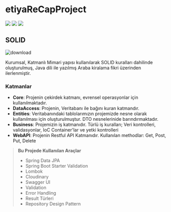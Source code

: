 # etiyaReCapProject

![](https://img.shields.io/badge/Java-ED8B00?style=for-the-badge&logo=java&logoColor=white)
![](https://img.shields.io/badge/Spring-6DB33F?style=for-the-badge&logo=spring&logoColor=white)
![](https://img.shields.io/badge/PostgreSQL-316192?style=for-the-badge&logo=postgresql&logoColor=white)

## SOLID 

![download](https://user-images.githubusercontent.com/77414874/114268077-e9a0a500-9a07-11eb-88c7-731afadb3b05.jpg)

Kurumsal, Katmanlı Mimari yapısı kullanılarak SOLID kuralları dahilinde oluşturulmuş, Java dili ile yazılmış Araba kiralama fikri üzerinden ilerlenmiştir.

### Katmanlar

- **Core**: Projenin çekirdek katmanı, evrensel operasyonlar için kullanılmaktadır.
- **DataAccess**: Projenin, Veritabanı ile bağını kuran katmandır.
- **Entities**: Veritabanındaki tablolarımızın projemizde nesne olarak kullanılması için oluşturulmuştur. DTO nesnelerinide
  barındırmaktadır.
- **Business**: Projemizin iş katmanıdır. Türlü iş kuralları; Veri kontrolleri, validasyonlar, IoC Container'lar ve yetki
  kontrolleri
- **WebAPI**: Projenin Restful API Katmanıdır. Kullanılan methodlar: Get, Post, Put, Delete

>**Bu Projede Kullanılan Araçlar**
>* Spring Data JPA
>* Spring Boot Starter Validation
>* Lombok
>* Cloudinary
>* Swagger UI
>* Validation
>* Error Handling
>* Result Türleri
>* Repository Design Pattern

